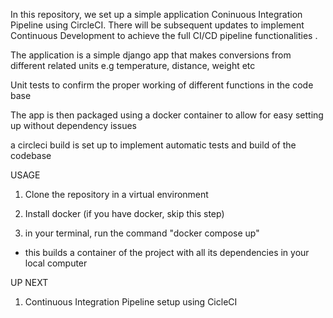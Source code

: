 In this repository, we set up a simple application Coninuous Integration Pipeline using CircleCI. 
There will be subsequent updates to implement Continuous Development to achieve the full CI/CD pipeline functionalities .

The application is a simple django app that makes conversions from different related units e.g temperature, distance, weight etc

Unit tests to confirm the proper working of different functions in the code base 

The app is then packaged using a docker container to allow for easy setting up without dependency issues

a circleci build is set up to implement automatic tests and build of the codebase

USAGE

1. Clone the repository in a virtual environment

2. Install docker (if you have docker, skip this step)

3. in your terminal, run the command "docker compose up"
- this builds a container of the project with all its dependencies in your local computer


UP NEXT

1. Continuous Integration Pipeline setup using CicleCI